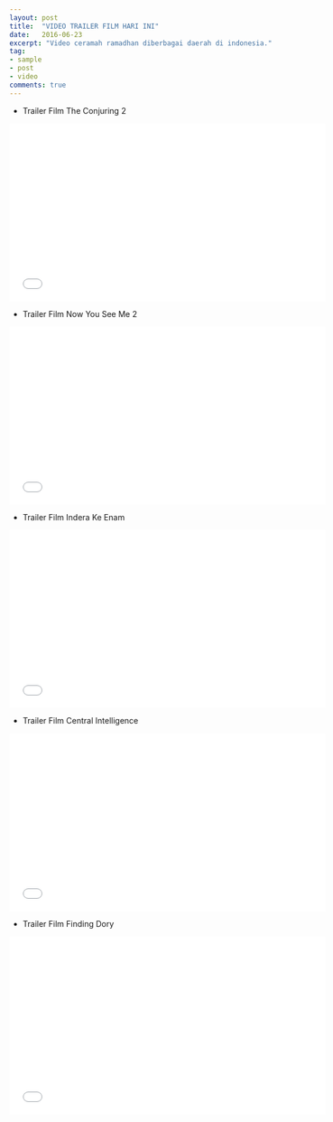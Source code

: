 ```yaml
---
layout: post
title:  "VIDEO TRAILER FILM HARI INI"
date:   2016-06-23
excerpt: "Video ceramah ramadhan diberbagai daerah di indonesia."
tag:
- sample
- post
- video
comments: true
---
```

* Trailer Film The Conjuring 2

<iframe width="560" height="315" src="//www.youtube.com/embed/oeDJj8f4cnY" frameborder="0"></iframe>

* Trailer Film Now You See Me 2

<iframe width="560" height="315" src="//www.youtube.com/embed/H1KXFU2Zp0c" frameborder="0"></iframe>

* Trailer Film Indera Ke Enam

<iframe width="560" height="315" src="//www.youtube.com/embed/kZ7k8yYgtiA" frameborder="0"></iframe>

* Trailer Film Central Intelligence

<iframe width="560" height="315" src="//www.youtube.com/embed/MxEw3elSJ8M" frameborder="0"></iframe>

* Trailer Film Finding Dory

<iframe width="560" height="315" src="//www.youtube.com/embed/CBa4r_aKtYI" frameborder="0"></iframe>
